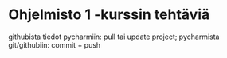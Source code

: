 # Ohjelmisto 1 -kurssin tehtäviä
githubista tiedot pycharmiin: pull tai update project;
pycharmista git/githubiin: commit + push
